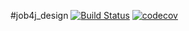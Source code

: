 #job4j_design
[![Build Status](https://travis-ci.com/alaktyushin/job4j_design.svg?branch=master)](https://travis-ci.com/alaktyushin/job4j_design)
[![codecov](https://codecov.io/gh/alaktyushin/job4j_design/branch/master/graph/badge.svg?token=6GJ7KCBIUB)](https://codecov.io/gh/alaktyushin/job4j_design)
